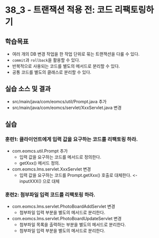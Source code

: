 # 38_3 - 트랜잭션 적용 전: 코드 리팩토링하기


## 학습목표

- 여러 개의 DB 변경 작업을 한 작업 단위로 묶는 트랜잭션을 다룰 수 있다.
- `commit`과 `rollback`을 활용할 수 있다.
- 반복적으로 사용되는 코드를 별도의 메서드로 분리할 수 있다.
- 공통 코드를 별도의 클래스로 분리할 수 있다.

## 실습 소스 및 결과

- src/main/java/com/eomcs/util/Prompt.java 추가
- src/main/java/com/eomcs/servlet/XxxServlet.java 변경

## 실습  

### 훈련1: 클라이언트에게 입력 값을 요구하는 코드를 리팩토링 하라.

- com.eomcs.util.Prompt 추가
  - 입력 값을 요구하는 코드를 메서드로 정의한다.
  - getXxx() 메서드 정의.
- com.eomcs.lms.servlet.XxxServlet 변경
  - 입력 값을 요구하는 코드를 Prompt.getXxx() 호출로 대체한다. <- inputXXX() 으로 대체

### 훈련2: 첨부파일 입력 코드를 리팩토링 하라.

- com.eomcs.lms.servlet.PhotoBoardAddServlet 변경
  - 첨부파일 입력 부분을 별도의 메서드로 분리한다.
- com.eomcs.lms.servlet.PhotoBoardUpdateServlet 변경
  - 첨부파일 목록을 출력하는 부분을 별도의 메서드로 분리한다.
  - 첨부파일 입력 부분을 별도의 메서드로 분리한다.
